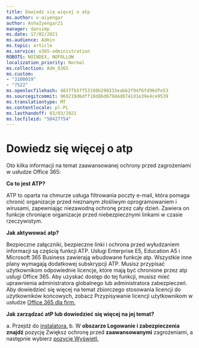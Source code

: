 ```yaml
---
title: Dowiedz się więcej o atp
ms.author: v-aiyengar
author: AshaIyengar21
manager: dansimp
ms.date: 17/02/2021
ms.audience: Admin
ms.topic: article
ms.service: o365-administration
ROBOTS: NOINDEX, NOFOLLOW
localization_priority: Normal
ms.collection: Adm_O365
ms.custom:
- "3100019"
- "7522"
ms.openlocfilehash: 4837fb5ff53198b290333eabb2f94f6fd96dfe53
ms.sourcegitcommit: 969219d6dff18d86d679d4d8741d1e39e4ce9539
ms.translationtype: MT
ms.contentlocale: pl-PL
ms.lasthandoff: 03/03/2021
ms.locfileid: "50427754"
---
```

# <a name="learn-about-atp"></a>Dowiedz się więcej o atp

Oto kilka informacji na temat zaawansowanej ochrony przed zagrożeniami w usłudze Office 365:

**Co to jest ATP?**

ATP to oparta na chmurze usługa filtrowania poczty e-mail, która pomaga chronić organizacje przed nieznanym złośliwym oprogramowaniem i wirusami, zapewniając niezawodną ochronę przez cały dzień. Zawiera on funkcje chroniące organizacje przed niebezpiecznymi linkami w czasie rzeczywistym.

**Jak aktywować atp?**

Bezpieczne załączniki, bezpieczne linki i ochrona przed wyłudzaniem informacji są częścią funkcji ATP. Usługi Enterprise E5, Education A5 i Microsoft 365 Business zawierają wbudowane funkcje atp. Wszystkie inne plany wymagają dodatkowej subskrypcji ATP. Musisz przypisać użytkownikom odpowiednie licencje, które mają być chronione przez atp usługi Office 365. Aby uzyskać dostęp do tej funkcji, musisz mieć uprawnienia administratora globalnego lub administratora zabezpieczeń. Aby dowiedzieć się więcej na temat zbiorczego stosowania licencji do użytkowników końcowych, zobacz Przypisywanie licencji użytkownikom w usłudze [Office 365 dla firm.](https://go.microsoft.com/fwlink/?linkid=2093435)

**Jak zarządzać atP lub dowiedzieć się więcej na jej temat?**

a. Przejdź do [instalatora.](https://go.microsoft.com/fwlink/p/?linkid=2075721)
b. W **obszarze Logowanie i zabezpieczenia znajdź** pozycję Zwiększ ochronę przed **zaawansowanymi** zagrożeniami, a następnie wybierz [pozycję Wyświetl.](https://go.microsoft.com/fwlink/?linkid=2109302)
